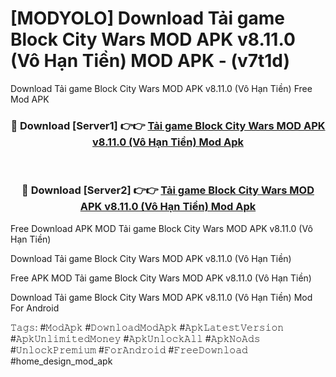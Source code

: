 # [MODYOLO] Download Tải game Block City Wars MOD APK v8.11.0 (Vô Hạn Tiền) MOD APK - (v7t1d)
Download Tải game Block City Wars MOD APK v8.11.0 (Vô Hạn Tiền) Free Mod APK

<div align="center">
<h3>🔴 Download [Server1] 👉👉 <a href="https://apk-comot.site?title=Tải_game_Block_City_Wars_MOD_APK_v8.11.0_(Vô_Hạn_Tiền)">Tải game Block City Wars MOD APK v8.11.0 (Vô Hạn Tiền) Mod Apk</a></h3><br>

<h3>🔴 Download [Server2] 👉👉 <a href="https://apk-comot.site?title=Tải_game_Block_City_Wars_MOD_APK_v8.11.0_(Vô_Hạn_Tiền)">Tải game Block City Wars MOD APK v8.11.0 (Vô Hạn Tiền) Mod Apk</a></h3>
</div>


Free Download APK MOD Tải game Block City Wars MOD APK v8.11.0 (Vô Hạn Tiền)

Download Tải game Block City Wars MOD APK v8.11.0 (Vô Hạn Tiền) 

Free APK MOD Tải game Block City Wars MOD APK v8.11.0 (Vô Hạn Tiền) 

Download Tải game Block City Wars MOD APK v8.11.0 (Vô Hạn Tiền) Mod For Android

𝚃𝚊𝚐𝚜: #𝙼𝚘𝚍𝙰𝚙𝚔 #𝙳𝚘𝚠𝚗𝚕𝚘𝚊𝚍𝙼𝚘𝚍𝙰𝚙𝚔 #𝙰𝚙𝚔𝙻𝚊𝚝𝚎𝚜𝚝𝚅𝚎𝚛𝚜𝚒𝚘𝚗 #𝙰𝚙𝚔𝚄𝚗𝚕𝚒𝚖𝚒𝚝𝚎𝚍𝙼𝚘𝚗𝚎𝚢 #𝙰𝚙𝚔𝚄𝚗𝚕𝚘𝚌𝚔𝙰𝚕𝚕 #𝙰𝚙𝚔𝙽𝚘𝙰𝚍𝚜 #𝚄𝚗𝚕𝚘𝚌𝚔𝙿𝚛𝚎𝚖𝚒𝚞𝚖 #𝙵𝚘𝚛𝙰𝚗𝚍𝚛𝚘𝚒𝚍 #𝙵𝚛𝚎𝚎𝙳𝚘𝚠𝚗𝚕𝚘𝚊𝚍 #home_design_mod_apk
